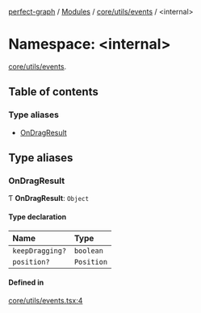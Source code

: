 [perfect-graph](../README.md) / [Modules](../modules.md) / [core/utils/events](core_utils_events.md) / <internal\>

# Namespace: <internal\>

[core/utils/events](core_utils_events.md).<internal/>

## Table of contents

### Type aliases

- [OnDragResult](core_utils_events._internal_#ondragresult)

## Type aliases

### OnDragResult

Ƭ **OnDragResult**: `Object`

#### Type declaration

| Name            | Type       |
| :-------------- | :--------- |
| `keepDragging?` | `boolean`  |
| `position?`     | `Position` |

#### Defined in

[core/utils/events.tsx:4](https://github.com/MaastrichtU-IDS/perfect-graph/blob/7784cd6/src/core/utils/events.tsx#L4)
